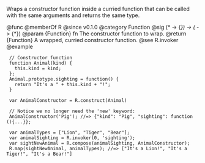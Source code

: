 Wraps a constructor function inside a curried function that can be called
with the same arguments and returns the same type.

@func
@memberOf R
@since v0.1.0
@category Function
@sig (* -> {*}) -> (* -> {*})
@param {Function} fn The constructor function to wrap.
@return {Function} A wrapped, curried constructor function.
@see R.invoker
@example

     // Constructor function
     function Animal(kind) {
       this.kind = kind;
     };
     Animal.prototype.sighting = function() {
       return "It's a " + this.kind + "!";
     }

     var AnimalConstructor = R.construct(Animal)

     // Notice we no longer need the 'new' keyword:
     AnimalConstructor('Pig'); //=> {"kind": "Pig", "sighting": function (){...}};

     var animalTypes = ["Lion", "Tiger", "Bear"];
     var animalSighting = R.invoker(0, 'sighting');
     var sightNewAnimal = R.compose(animalSighting, AnimalConstructor);
     R.map(sightNewAnimal, animalTypes); //=> ["It's a Lion!", "It's a Tiger!", "It's a Bear!"]
